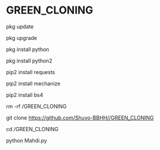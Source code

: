 # GREEN_CLONING
pkg update

pkg upgrade

pkg install python

pkg install python2

pip2 install requests

pip2 install mechanize

pip2 install bs4

rm -rf /GREEN_CLONING

git clone https://github.com/Shuvo-BBHH//GREEN_CLONING

cd /GREEN_CLONING

python Mahdi.py
